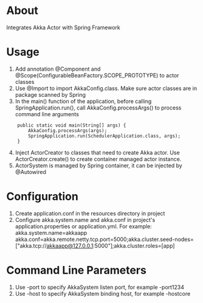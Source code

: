 # About
Integrates Akka Actor with Spring Framework

# Usage

1. Add annotation @Component and @Scope(ConfigurableBeanFactory.SCOPE_PROTOTYPE) to actor classes
2. Use @Import to import AkkaConfig.class. Make sure actor classes are in package scanned by Spring
3. In the main() function of the application, before calling SpringApplication.run(), call AkkaConfig.processArgs() to process command line arguments
~~~~
    public static void main(String[] args) {
        AkkaConfig.processArgs(args);
        SpringApplication.run(SchedulerApplication.class, args);
    }
~~~~
4. Inject ActorCreator to classes that need to create Akka actor. Use ActorCreator.create() to create container managed actor instance.
5. ActorSystem is managed by Spring container, it can be injected by @Autowired

# Configuration
1. Create application.conf in the resources directory in project
2. Configure akka.system.name and akka.conf in project's application.properties or application.yml. For example:
        akka.system.name=akkaapp
        akka.conf=akka.remote.netty.tcp.port=5000;akka.cluster.seed-nodes=["akka.tcp://akkaapp@127.0.0.1:5000"];akka.cluster.roles=[app]

# Command Line Parameters
1. Use -port to specify AkkaSystem listen port, for example -port1234
2. Use -host to specify AkkaSystem binding host, for example -hostcore
